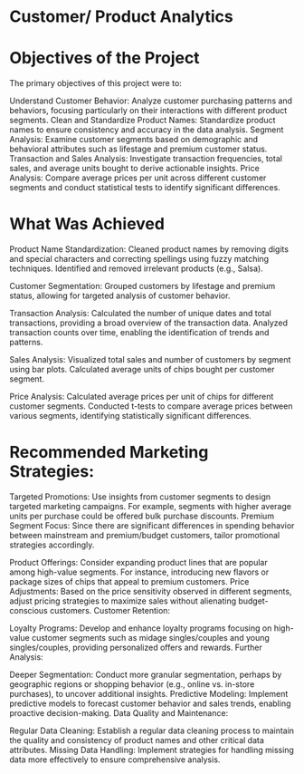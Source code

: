 # Customer/ Product Analytics
# Objectives of the Project
The primary objectives of this project were to:

Understand Customer Behavior: Analyze customer purchasing patterns and behaviors, focusing particularly on their interactions with different product segments.
Clean and Standardize Product Names: Standardize product names to ensure consistency and accuracy in the data analysis.
Segment Analysis: Examine customer segments based on demographic and behavioral attributes such as lifestage and premium customer status.
Transaction and Sales Analysis: Investigate transaction frequencies, total sales, and average units bought to derive actionable insights.
Price Analysis: Compare average prices per unit across different customer segments and conduct statistical tests to identify significant differences.

# What Was Achieved
Product Name Standardization: Cleaned product names by removing digits and special characters and correcting spellings using fuzzy matching techniques.
Identified and removed irrelevant products (e.g., Salsa).

Customer Segmentation: Grouped customers by lifestage and premium status, allowing for targeted analysis of customer behavior.

Transaction Analysis: Calculated the number of unique dates and total transactions, providing a broad overview of the transaction data.
Analyzed transaction counts over time, enabling the identification of trends and patterns.

Sales Analysis: Visualized total sales and number of customers by segment using bar plots.
Calculated average units of chips bought per customer segment.

Price Analysis: Calculated average prices per unit of chips for different customer segments.
Conducted t-tests to compare average prices between various segments, identifying statistically significant differences.

# Recommended Marketing Strategies:

Targeted Promotions: Use insights from customer segments to design targeted marketing campaigns. For example, segments with higher average units per purchase could be offered bulk purchase discounts.
Premium Segment Focus: Since there are significant differences in spending behavior between mainstream and premium/budget customers, tailor promotional strategies accordingly.

Product Offerings: Consider expanding product lines that are popular among high-value segments. For instance, introducing new flavors or package sizes of chips that appeal to premium customers.
Price Adjustments: Based on the price sensitivity observed in different segments, adjust pricing strategies to maximize sales without alienating budget-conscious customers.
Customer Retention:

Loyalty Programs: Develop and enhance loyalty programs focusing on high-value customer segments such as midage singles/couples and young singles/couples, providing personalized offers and rewards.
Further Analysis:

Deeper Segmentation: Conduct more granular segmentation, perhaps by geographic regions or shopping behavior (e.g., online vs. in-store purchases), to uncover additional insights.
Predictive Modeling: Implement predictive models to forecast customer behavior and sales trends, enabling proactive decision-making.
Data Quality and Maintenance:

Regular Data Cleaning: Establish a regular data cleaning process to maintain the quality and consistency of product names and other critical data attributes.
Missing Data Handling: Implement strategies for handling missing data more effectively to ensure comprehensive analysis.
